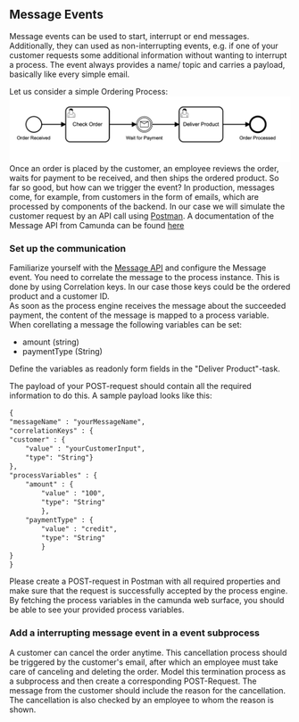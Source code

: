 ## Message Events
Message events can be used to start, interrupt or end messages. Additionally, they can used as non-interrupting events, e.g. if one of your customer requests some additional information without wanting to interrupt a process. The event always provides a name/ topic and carries a payload, basically like every simple email.

Let us consider a simple Ordering Process: 
![process_event](img/process_order.png)
Once an order is placed by the customer, an employee reviews the order, waits for payment to be received, and then ships the ordered product. 
So far so good, but how can we trigger the event? In production, messages come, for example, from customers in the form of emails, which are processed by components of the backend. In our case we will simulate the customer request by an API call using [Postman](https://www.postman.com/downloads/). A documentation of the Message API from Camunda can be found [here](https://docs.camunda.org/manual/7.15/reference/rest/message/post-message/)

### Set up the communication
Familiarize yourself with the [Message API](https://docs.camunda.org/manual/7.15/reference/rest/message/post-message/) and configure the Message event. You need to correlate the message to the process instance. This is done by using Correlation keys. In our case those keys could be the ordered product and a customer ID.  
As soon as the process engine receives the message about the succeeded payment, the content of the message is mapped to a process variable. When corellating a message the following variables can be set:
- amount (string)
- paymentType (String)

Define the variables as readonly form fields in the "Deliver Product"-task.

The payload of your POST-request should contain all the required information to do this. A sample payload looks like this: 
```
{
"messageName" : "yourMessageName",
"correlationKeys" : {
"customer" : {
    "value" : "yourCustomerInput", 
    "type": "String"}
},
"processVariables" : {
    "amount" : {
        "value" : "100", 
        "type": "String"
        },
    "paymentType" : {
        "value" : "credit", 
        "type": "String"
        }
}
}
```

Please create a POST-request in Postman with all required properties and make sure that the request is successfully accepted by the process engine. By fetching the process variables in the camunda web surface, you should be able to see your provided process variables.


### Add a interrupting message event in a event subprocess
A customer can cancel the order anytime. This cancellation process should be triggered by the customer's email, after which an employee must take care of canceling and deleting the order. Model this termination process as a subprocess and then create a corresponding POST-Request. The message from the customer should include the reason for the cancellation. The cancellation is also checked by an employee to whom the reason is shown.